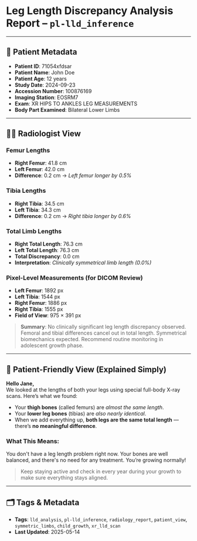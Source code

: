 # Leg Length Discrepancy Analysis Report – `pl-lld_inference`

---

## 📄 Patient Metadata

- **Patient ID**: 71054xfdsar  
- **Patient Name**: John Doe  
- **Patient Age**: 12 years  
- **Study Date**: 2024-09-23  
- **Accession Number**: 100876169  
- **Imaging Station**: EOSRM7  
- **Exam**: XR HIPS TO ANKLES LEG MEASUREMENTS  
- **Body Part Examined**: Bilateral Lower Limbs

---

## 👩‍⚕️ Radiologist View

### Femur Lengths
- **Right Femur**: 41.8 cm  
- **Left Femur**: 42.0 cm  
- **Difference**: 0.2 cm → *Left femur longer by 0.5%*

### Tibia Lengths
- **Right Tibia**: 34.5 cm  
- **Left Tibia**: 34.3 cm  
- **Difference**: 0.2 cm → *Right tibia longer by 0.6%*

### Total Limb Lengths
- **Right Total Length**: 76.3 cm  
- **Left Total Length**: 76.3 cm  
- **Total Discrepancy**: 0.0 cm  
- **Interpretation**: *Clinically symmetrical limb length (0.0%)*

### Pixel-Level Measurements (for DICOM Review)
- **Left Femur**: 1892 px  
- **Left Tibia**: 1544 px  
- **Right Femur**: 1886 px  
- **Right Tibia**: 1555 px  
- **Field of View**: 975 × 391 px

> **Summary**: No clinically significant leg length discrepancy observed. Femoral and tibial differences cancel out in total length. Symmetrical biomechanics expected. Recommend routine monitoring in adolescent growth phase.

---

## 👧 Patient-Friendly View (Explained Simply)

**Hello Jane,**  
We looked at the lengths of both your legs using special full-body X-ray scans. Here’s what we found:

- Your **thigh bones** (called femurs) are *almost the same length*.
- Your **lower leg bones** (tibias) are *also nearly identical*.
- When we add everything up, **both legs are the same total length** — there’s **no meaningful difference**.

### What This Means:
You don't have a leg length problem right now. Your bones are well balanced, and there's no need for any treatment. You’re growing normally!

> Keep staying active and check in every year during your growth to make sure everything stays aligned.

---

## 🗂️ Tags & Metadata

- **Tags**: `lld_analysis`, `pl-lld_inference`, `radiology_report`, `patient_view`, `symmetric_limbs`, `child_growth`, `xr_lld_scan`
- **Last Updated**: 2025-05-14
